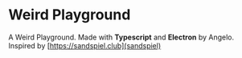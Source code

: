 # Weird Playground
A Weird Playground. Made with **Typescript** and **Electron** by Angelo.
Inspired by [https://sandspiel.club](sandspiel)
